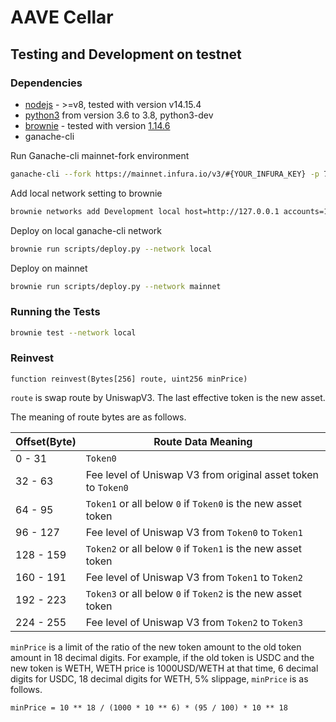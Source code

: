 # AAVE Cellar

## Testing and Development on testnet

### Dependencies
* [nodejs](https://nodejs.org/en/download/) - >=v8, tested with version v14.15.4
* [python3](https://www.python.org/downloads/release/python-368/) from version 3.6 to 3.8, python3-dev
* [brownie](https://github.com/iamdefinitelyahuman/brownie) - tested with version [1.14.6](https://github.com/eth-brownie/brownie/releases/tag/v1.14.6)
* ganache-cli

Run Ganache-cli mainnet-fork environment

```bash
ganache-cli --fork https://mainnet.infura.io/v3/#{YOUR_INFURA_KEY} -p 7545
```

Add local network setting to brownie

```bash
brownie networks add Development local host=http://127.0.0.1 accounts=10 evm_version=istanbul fork=mainnet port=7545 mnemonic=brownie cmd=ganache-cli timeout=300
```

Deploy on local ganache-cli network

```bash
brownie run scripts/deploy.py --network local
```

Deploy on mainnet

```bash
brownie run scripts/deploy.py --network mainnet
```

### Running the Tests
```bash
brownie test --network local
```

### Reinvest
```
function reinvest(Bytes[256] route, uint256 minPrice)
```

`route` is swap route by UniswapV3. The last effective token is the new asset.

The meaning of route bytes are as follows.

| Offset(Byte) | Route Data Meaning |
| - | - |
| 0 - 31 | `Token0` |
| 32 - 63 | Fee level of Uniswap V3 from original asset token to `Token0` |
| 64 - 95 | `Token1` or all below `0` if `Token0` is the new asset token |
| 96 - 127 | Fee level of Uniswap V3 from `Token0` to `Token1` |
| 128 - 159 | `Token2` or all below `0` if `Token1` is the new asset token |
| 160 - 191 | Fee level of Uniswap V3 from `Token1` to `Token2` |
| 192 - 223 | `Token3` or all below `0` if `Token2` is the new asset token |
| 224 - 255 | Fee level of Uniswap V3 from `Token2` to `Token3` |

`minPrice` is a limit of the ratio of the new token amount to the old token amount in 18 decimal digits.
For example, if the old token is USDC and the new token is WETH, WETH price is 1000USD/WETH at that time, 6 decimal digits for USDC, 18 decimal digits for WETH, 5% slippage, `minPrice` is as follows.

```
minPrice = 10 ** 18 / (1000 * 10 ** 6) * (95 / 100) * 10 ** 18
```